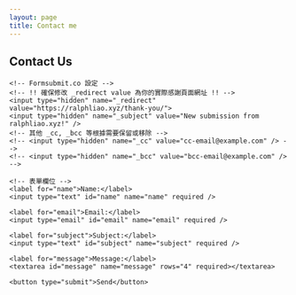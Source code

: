 ```yaml
---
layout: page 
title: Contact me
---
```


<!-- 直接從舊 contact.html 複製過來的表單 HTML -->
<!-- 注意：表單的 action 和 hidden input 用於 formsubmit.co，必須保留 -->
<div class="contact-form">
  <h2>Contact Us</h2>
  <form action="https://formsubmit.co/38518874a@gmail.com" method="post">

    <!-- Formsubmit.co 設定 -->
    <!-- !! 確保修改 _redirect value 為你的實際感謝頁面網址 !! -->
    <input type="hidden" name="_redirect" value="https://ralphliao.xyz/thank-you/"> 
    <input type="hidden" name="_subject" value="New submission from ralphliao.xyz!" />
    <!-- 其他 _cc, _bcc 等根據需要保留或移除 -->
    <!-- <input type="hidden" name="_cc" value="cc-email@example.com" /> -->
    <!-- <input type="hidden" name="_bcc" value="bcc-email@example.com" /> -->

    <!-- 表單欄位 -->
    <label for="name">Name:</label>
    <input type="text" id="name" name="name" required />

    <label for="email">Email:</label>
    <input type="email" id="email" name="email" required />

    <label for="subject">Subject:</label>
    <input type="text" id="subject" name="subject" required />

    <label for="message">Message:</label>
    <textarea id="message" name="message" rows="4" required></textarea>

    <button type="submit">Send</button>
  </form>
</div>